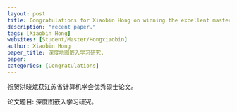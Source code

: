 ```yaml
---
layout: post
title: Congratulations for Xiaobin Hong on winning the excellent master's thesis of Jiangsu Institute of Computer Science!
description: "recent paper."
tags: [Xiaobin Hong]
websites: [Student/Master/Hongxiaobin]
author: Xiaobin Hong
paper_title: 深度地图嵌入学习研究.
paper:
categories: [Congratulations]
---
```

祝贺洪晓斌获江苏省计算机学会优秀硕士论文。

论文题目: 深度图嵌入学习研究。
